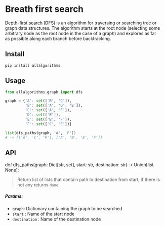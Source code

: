 # Breath first search

[Depth-first search](https://en.wikipedia.org/wiki/Depth-first_search) (DFS) is an algorithm for traversing or searching tree or graph data structures. The algorithm starts at the root node (selecting some arbitrary node as the root node in the case of a graph) and explores as far as possible along each branch before backtracking.

## Install

```
pip install allalgorithms
```

## Usage

```py
from allalgorithms.graph import dfs

graph = {'A': set(['B', 'C']),
         'B': set(['A', 'D', 'E']),
         'C': set(['A', 'F']),
         'D': set(['B']),
         'E': set(['B', 'F']),
         'F': set(['C', 'E'])}

list(dfs_paths(graph, 'A', 'F'))
# -> [['A', 'C', 'F'], ['A', 'B', 'E', 'F']]

```

## API

def dfs_paths(graph: Dict[str, set], start: str, destination: str) -> Union[list, None]:

> Return list of lists that contain path to destination from start, if there is not any returns `None`

##### Params:

- `graph`: Dictionary containing the graph to be searched
- `start` : Name of the start node
- `destination` : Name of the destination node
